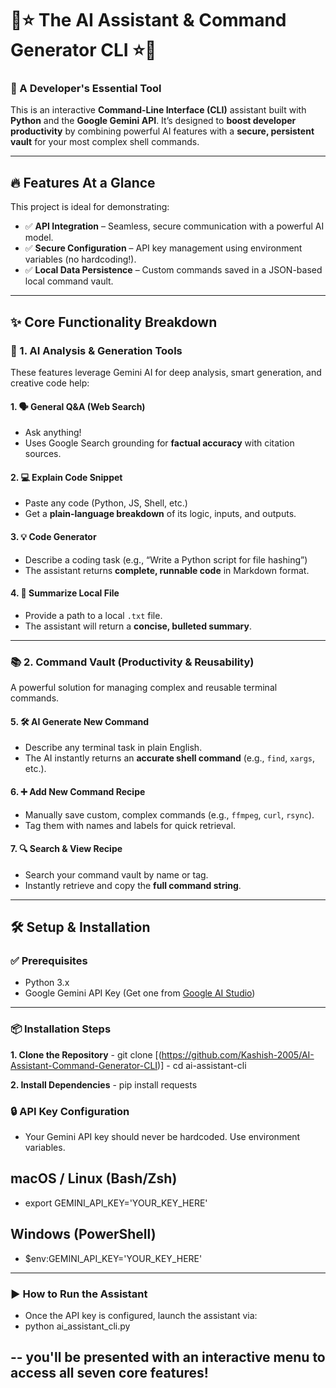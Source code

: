 # 🚀⭐ The AI Assistant & Command Generator CLI ⭐🚀  
### 🤖 A Developer's Essential Tool

This is an interactive **Command-Line Interface (CLI)** assistant built with **Python** and the **Google Gemini API**. It’s designed to **boost developer productivity** by combining powerful AI features with a **secure, persistent vault** for your most complex shell commands.

---

## 🔥 Features At a Glance

This project is ideal for demonstrating:

- ✅ **API Integration** – Seamless, secure communication with a powerful AI model.
- ✅ **Secure Configuration** – API key management using environment variables (no hardcoding!).
- ✅ **Local Data Persistence** – Custom commands saved in a JSON-based local command vault.

---

## ✨ Core Functionality Breakdown

### 🧠 1. AI Analysis & Generation Tools

These features leverage Gemini AI for deep analysis, smart generation, and creative code help:

#### 1. 🗣️ General Q&A (Web Search)
- Ask anything!
- Uses Google Search grounding for **factual accuracy** with citation sources.

#### 2. 💻 Explain Code Snippet
- Paste any code (Python, JS, Shell, etc.)
- Get a **plain-language breakdown** of its logic, inputs, and outputs.

#### 3. 💡 Code Generator
- Describe a coding task (e.g., “Write a Python script for file hashing”)
- The assistant returns **complete, runnable code** in Markdown format.

#### 4. 📝 Summarize Local File
- Provide a path to a local `.txt` file.
- The assistant will return a **concise, bulleted summary**.

---

### 📚 2. Command Vault (Productivity & Reusability)

A powerful solution for managing complex and reusable terminal commands.

#### 5. 🛠️ AI Generate New Command
- Describe any terminal task in plain English.
- The AI instantly returns an **accurate shell command** (e.g., `find`, `xargs`, etc.).

#### 6. ➕ Add New Command Recipe
- Manually save custom, complex commands (e.g., `ffmpeg`, `curl`, `rsync`).
- Tag them with names and labels for quick retrieval.

#### 7. 🔍 Search & View Recipe
- Search your command vault by name or tag.
- Instantly retrieve and copy the **full command string**.

---

## 🛠️ Setup & Installation

### ✅ Prerequisites

- Python 3.x
- Google Gemini API Key (Get one from [Google AI Studio](https://aistudio.google.com/app/apikey))

---

### 📦 Installation Steps

**1. Clone the Repository**
    - git clone [(https://github.com/Kashish-2005/AI-Assistant-Command-Generator-CLI)]
    - cd ai-assistant-cli

**2. Install Dependencies**
    - pip install requests

### 🔒 API Key Configuration

- Your Gemini API key should never be hardcoded. Use environment variables.
## macOS / Linux (Bash/Zsh)
- export GEMINI_API_KEY='YOUR_KEY_HERE'

## Windows (PowerShell)
- $env:GEMINI_API_KEY='YOUR_KEY_HERE'

---

### ▶️ How to Run the Assistant

- Once the API key is configured, launch the assistant via:
- python ai_assistant_cli.py

-- you'll be presented with an interactive menu to access all seven core features!
  ---
